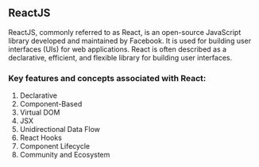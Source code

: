 ## ReactJS
ReactJS, commonly referred to as React, is an open-source JavaScript library developed and maintained by Facebook. 
It is used for building user interfaces (UIs) for web applications. React is often described as a declarative, efficient, and flexible library for building user interfaces.

### Key features and concepts associated with React:
1. Declarative
2. Component-Based
3. Virtual DOM
4. JSX
5. Unidirectional Data Flow
6. React Hooks
7. Component Lifecycle
8. Community and Ecosystem

